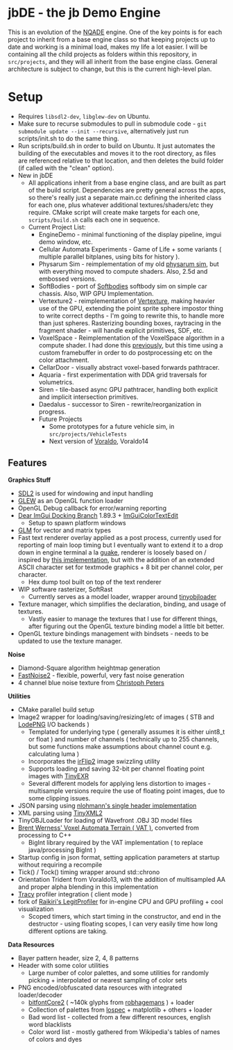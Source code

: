 # jbDE - the jb Demo Engine

This is an evolution of the [NQADE](https://github.com/0xBAMA/not-quite-a-demo-engine) engine. One of the key points is for each project to inherit from a base engine class so that keeping projects up to date and working is a minimal load, makes my life a lot easier. I will be containing all the child projects as folders within this repository, in `src/projects`, and they will all inherit from the base engine class. General architecture is subject to change, but this is the current high-level plan.

# Setup

- Requires `libsdl2-dev`, `libglew-dev` on Ubuntu.
- Make sure to recurse submodules to pull in submodule code - `git submodule update --init --recursive`, alternatively just run scripts/init.sh to do the same thing.
- Run scripts/build.sh in order to build on Ubuntu. It just automates the building of the executables and moves it to the root directory, as files are referenced relative to that location, and then deletes the build folder (if called with the "clean" option).
- New in jbDE
	- All applications inherit from a base engine class, and are built as part of the build script. Dependencies are pretty general across the apps, so there's really just a separate main.cc defining the inherited class for each one, plus whatever additional textures/shaders/etc they require. CMake script will create make targets for each one, `scripts/build.sh` calls each one in sequence.
	- Current Project List:
		- EngineDemo - minimal functioning of the display pipeline, imgui demo window, etc.
		- Cellular Automata Experiments - Game of Life + some variants ( multiple parallel bitplanes, using bits for history ).
		- Physarum Sim - reimplementation of my old [physarum sim](https://jbaker.graphics/writings/physarum.html), but with everything moved to compute shaders. Also, 2.5d and embossed versions.
		- SoftBodies - port of [Softbodies](https://github.com/0xBAMA/SoftBodies) softbody sim on simple car chassis. Also, WIP GPU Implementation.
		- Vertexture2 - reimplementation of [Vertexture](https://jbaker.graphics/writings/vertexture.html), making heavier use of the GPU, extending the point sprite sphere impostor thing to write correct depths - I'm going to rewrite this, to handle more than just spheres. Rasterizing bounding boxes, raytracing in the fragment shader - will handle explicit primitives, SDF, etc.
		- VoxelSpace - Reimplementation of the VoxelSpace algorithm in a compute shader. I had done this [previously](https://jbaker.graphics/writings/voxelspace.html), but this time using a custom framebuffer in order to do postprocessing etc on the color attachment.
		- CellarDoor - visually abstract voxel-based forwards pathtracer.
		- Aquaria - first experimentation with DDA grid traversals for volumetrics.
		- Siren - tile-based async GPU pathtracer, handling both explicit and implicit intersection primitives.
		- Daedalus - successor to Siren - rewrite/reorganization in progress.
		- Future Projects
			- Some prototypes for a future vehicle sim, in `src/projects/VehicleTests`
			- Next version of [Voraldo](https://github.com/0xBAMA/Voraldo13), Voraldo14

## Features

**Graphics Stuff**

- [SDL2](https://wiki.libsdl.org/) is used for windowing and input handling
- [GLEW](https://glew.sourceforge.net/) as an OpenGL function loader
- OpenGL Debug callback for error/warning reporting
- [Dear ImGui Docking Branch](https://github.com/ocornut/imgui/tree/docking) 1.89.3 + [ImGuiColorTextEdit](https://github.com/BalazsJako/ImGuiColorTextEdit)
	- Setup to spawn platform windows
- [GLM](http://glm.g-truc.net/0.9.8/api/index.html) for vector and matrix types
- Fast text renderer overlay applied as a post process, currently used for reporting of main loop timing but I eventually want to extend it to a drop down in engine terminal a la [guake](http://guake-project.org/), renderer is loosely based on / inspired by [this implementation](https://jmickle66666666.github.io/blog/techart/2019/12/18/bitmap-font-renderer.html), but with the addition of an extended ASCII character set for textmode graphics + 8 bit per channel color, per character.
	- Hex dump tool built on top of the text renderer
- WIP software rasterizer, SoftRast
	- Currently serves as a model loader, wrapper around [tinyobjloader](https://github.com/tinyobjloader/tinyobjloader)
- Texture manager, which simplifies the declaration, binding, and usage of textures.
	- Vastly easier to manage the textures that I use for different things, after figuring out the OpenGL texture binding model a little bit better.
- OpenGL texture bindings management with bindsets - needs to be updated to use the texture manager.

**Noise**

- Diamond-Square algorithm heightmap generation
- [FastNoise2](https://github.com/Auburn/FastNoise2) - flexible, powerful, very fast noise generation
- 4 channel blue noise texture from [Christoph Peters](http://momentsingraphics.de/BlueNoise.html)

**Utilities**

- CMake parallel build setup
- Image2 wrapper for loading/saving/resizing/etc of images ( STB and [LodePNG](https://lodev.org/lodepng/) I/O backends )
	- Templated for underlying type ( generally assumes it is either uint8_t or float ) and number of channels ( technically up to 255 channels, but some functions make assumptions about channel count e.g. calculating luma )
	- Incorporates the [irFlip2](https://jbaker.graphics/writings/irFlip2.html#irflip2) image swizzling utility
	- Supports loading and saving 32-bit per channel floating point images with [TinyEXR](https://github.com/syoyo/tinyexr)
	- Several different models for applying lens distortion to images - multisample versions require the use of floating point images, due to some clipping issues.
- JSON parsing using [nlohmann's single header implementation](https://github.com/nlohmann/json)
- XML parsing using [TinyXML2](https://tinyxml2.docsforge.com/)
- TinyOBJLoader for loading of Wavefront .OBJ 3D model files
- [Brent Werness' Voxel Automata Terrain ( VAT )](https://bitbucket.org/BWerness/voxel-automata-terrain/src/master/), converted from processing to C++
	- BigInt library required by the VAT implementation ( to replace java/processing BigInt )
- Startup config in json format, setting application parameters at startup without requiring a recompile
- Tick() / Tock() timing wrapper around std::chrono
- Orientation Trident from Voraldo13, with the addition of multisampled AA and proper alpha blending in this implementation
- [Tracy](https://github.com/wolfpld/tracy) profiler integration ( client mode )
- fork of [Raikiri's LegitProfiler](https://github.com/Raikiri/LegitProfiler/tree/master) for in-engine CPU and GPU profiling + cool visualization
	- Scoped timers, which start timing in the constructor, and end in the destructor - using floating scopes, I can very easily time how long different options are taking.

**Data Resources**

- Bayer pattern header, size 2, 4, 8 patterns
- Header with some color utilities
	- Large number of color palettes, and some utilities for randomly picking + interpolated or nearest sampling of color sets
- PNG encoded/obfuscated data resources with integrated loader/decoder
	- [bitfontCore2](https://jbaker.graphics/writings/bitfontCore2.html) ( ~140k glyphs from [robhagemans](https://github.com/robhagemans/hoard-of-bitfonts) ) + loader
	- Collection of palettes from [lospec](https://lospec.com/) + matplotlib + others + loader
	- Bad word list - collected from a few different resources, english word blacklists
	- Color word list - mostly gathered from Wikipedia's tables of names of colors and dyes
